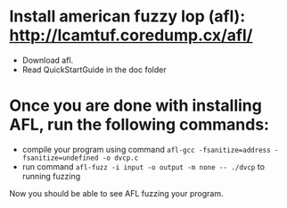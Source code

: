 # Install american fuzzy lop (afl): http://lcamtuf.coredump.cx/afl/
- Download afl.
- Read QuickStartGuide in the doc folder

# Once you are done with installing AFL, run the following commands:
- compile your program using command `afl-gcc -fsanitize=address -fsanitize=undefined -o dvcp.c` 
- run command `afl-fuzz -i input -o output -m none -- ./dvcp` to running fuzzing 

Now you should be able to see AFL fuzzing your program. 




